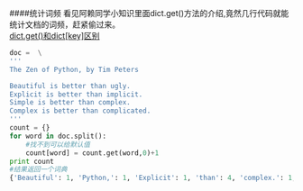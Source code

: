 ####统计词频
看见阿赖同学小知识里面dict.get()方法的介绍,竟然几行代码就能统计文档的词频，赶紧偷过来。  
[dict.get()和dict[key]区别](http://stackoverflow.com/questions/11041405/why-dict-getkey-instead-of-dictkey)
```python
doc =  \
'''
The Zen of Python, by Tim Peters

Beautiful is better than ugly.
Explicit is better than implicit.
Simple is better than complex.
Complex is better than complicated.
'''
count = {}
for word in doc.split():
	#找不到可以给默认值
	count[word] = count.get(word,0)+1
print count
#结果返回一个词典
{'Beautiful': 1, 'Python,': 1, 'Explicit': 1, 'than': 4, 'complex.': 1, 'Simple': 1, 'of': 1, 'is': 4, 'Zen': 1, 'Peters': 1, 'better': 4, 'Tim': 1, 'Complex': 1, 'ugly.': 1, 'implicit.': 1, 'The': 1, 'by': 1, 'complicated.': 1}
```